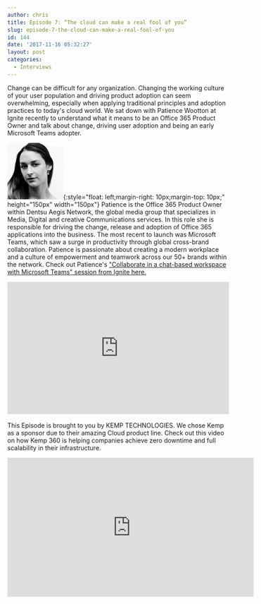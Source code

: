 ```yaml
---
author: chris
title: Episode 7: “The cloud can make a real fool of you”
slug: episode-7-the-cloud-can-make-a-real-fool-of-you
id: 144
date: '2017-11-16 05:32:27'
layout: post
categories:
  - Interviews
---
```


Change can be difficult for any organization. Changing the working culture of your user population and driving product adoption can seem overwhelming, especially when applying traditional principles and adoption practices to today's cloud world. We sat down with Patience Wootton at Ignite recently to understand what it means to be an Office 365 Product Owner and talk about change, driving user adoption and being an early Microsoft Teams adopter.

![Patience](/images/uploads/2017/11/patience.png){:style="float: left;margin-right: 10px;margin-top: 10px;" height="150px" width="150px"} Patience is the Office 365 Product Owner within Dentsu Aegis Network, the global media group that specializes in Media, Digital and creative Communications services. In this role she is responsible for driving the change, release and adoption of Office 365 applications into the business. The most recent to launch was Microsoft Teams, which saw a surge in productivity through global cross-brand collaboration. Patience is passionate about creating a modern workplace and a culture of empowerment and teamwork across our 50+ brands within the network. Check out Patience's ["Collaborate in a chat-based workspace with Microsoft Teams" session from Ignite here.](https://myignite.microsoft.com/sessions/53211?source=speakerdetail)

<p><iframe width="100%" height="300" scrolling="no" frameborder="no" allow="autoplay" src="https://w.soundcloud.com/player/?url=https%3A//api.soundcloud.com/tracks/356457452&color=%23ff5500&auto_play=false&hide_related=false&show_comments=true&show_user=true&show_reposts=false&show_teaser=true&visual=true"></iframe></p>

This Episode is brought to you by KEMP TECHNOLOGIES. We chose Kemp as a sponsor due to their amazing Cloud product line. Check out this video on how Kemp 360 is helping companies achieve zero downtime and full scalability in their infrastructure.
<p><iframe width="560" height="315" src="https://www.youtube.com/embed/dVvHokor9wc" frameborder="0" allow="accelerometer; autoplay; encrypted-media; gyroscope; picture-in-picture" allowfullscreen></iframe></p>
